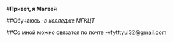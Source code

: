#**Привет, я Матвей**

##Обучаюсь 
-*в колледже МГКЦТ*

##Со мной можно связатся по почте 
-vfytttyui32@gmail.com
